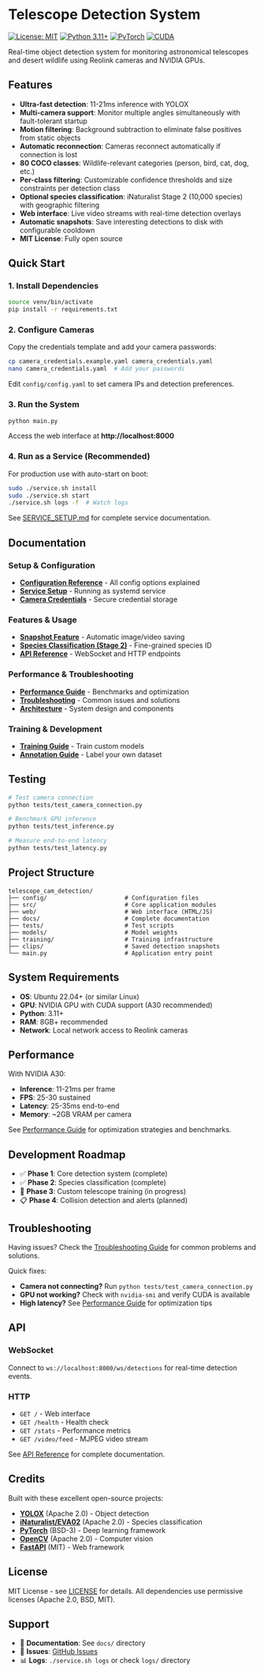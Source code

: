 # Telescope Detection System

[![License: MIT](https://img.shields.io/badge/License-MIT-yellow.svg)](https://opensource.org/licenses/MIT)
[![Python 3.11+](https://img.shields.io/badge/python-3.11+-blue.svg)](https://www.python.org/downloads/)
[![PyTorch](https://img.shields.io/badge/PyTorch-2.0+-ee4c2c.svg)](https://pytorch.org/)
[![CUDA](https://img.shields.io/badge/CUDA-11.8+-76B900.svg)](https://developer.nvidia.com/cuda-toolkit)

Real-time object detection system for monitoring astronomical telescopes and desert wildlife using Reolink cameras and NVIDIA GPUs.

## Features

- **Ultra-fast detection**: 11-21ms inference with YOLOX
- **Multi-camera support**: Monitor multiple angles simultaneously with fault-tolerant startup
- **Motion filtering**: Background subtraction to eliminate false positives from static objects
- **Automatic reconnection**: Cameras reconnect automatically if connection is lost
- **80 COCO classes**: Wildlife-relevant categories (person, bird, cat, dog, etc.)
- **Per-class filtering**: Customizable confidence thresholds and size constraints per detection class
- **Optional species classification**: iNaturalist Stage 2 (10,000 species) with geographic filtering
- **Web interface**: Live video streams with real-time detection overlays
- **Automatic snapshots**: Save interesting detections to disk with configurable cooldown
- **MIT License**: Fully open source

## Quick Start

### 1. Install Dependencies

```bash
source venv/bin/activate
pip install -r requirements.txt
```

### 2. Configure Cameras

Copy the credentials template and add your camera passwords:

```bash
cp camera_credentials.example.yaml camera_credentials.yaml
nano camera_credentials.yaml  # Add your passwords
```

Edit `config/config.yaml` to set camera IPs and detection preferences.

### 3. Run the System

```bash
python main.py
```

Access the web interface at **http://localhost:8000**

### 4. Run as a Service (Recommended)

For production use with auto-start on boot:

```bash
sudo ./service.sh install
sudo ./service.sh start
./service.sh logs -f  # Watch logs
```

See [SERVICE_SETUP.md](docs/setup/SERVICE_SETUP.md) for complete service documentation.

## Documentation

### Setup & Configuration
- **[Configuration Reference](docs/setup/CONFIG_REFERENCE.md)** - All config options explained
- **[Service Setup](docs/setup/SERVICE_SETUP.md)** - Running as systemd service
- **[Camera Credentials](camera_credentials.example.yaml)** - Secure credential storage

### Features & Usage
- **[Snapshot Feature](docs/features/SNAPSHOT_FEATURE.md)** - Automatic image/video saving
- **[Species Classification (Stage 2)](docs/features/STAGE2_SETUP.md)** - Fine-grained species ID
- **[API Reference](docs/api/API_REFERENCE.md)** - WebSocket and HTTP endpoints

### Performance & Troubleshooting
- **[Performance Guide](docs/PERFORMANCE.md)** - Benchmarks and optimization
- **[Troubleshooting](docs/TROUBLESHOOTING.md)** - Common issues and solutions
- **[Architecture](docs/architecture/ARCHITECTURE.md)** - System design and components

### Training & Development
- **[Training Guide](docs/training/TRAINING_GUIDE.md)** - Train custom models
- **[Annotation Guide](docs/training/ANNOTATION_GUIDE.md)** - Label your own dataset

## Testing

```bash
# Test camera connection
python tests/test_camera_connection.py

# Benchmark GPU inference
python tests/test_inference.py

# Measure end-to-end latency
python tests/test_latency.py
```

## Project Structure

```
telescope_cam_detection/
├── config/                      # Configuration files
├── src/                         # Core application modules
├── web/                         # Web interface (HTML/JS)
├── docs/                        # Complete documentation
├── tests/                       # Test scripts
├── models/                      # Model weights
├── training/                    # Training infrastructure
├── clips/                       # Saved detection snapshots
└── main.py                      # Application entry point
```

## System Requirements

- **OS**: Ubuntu 22.04+ (or similar Linux)
- **GPU**: NVIDIA GPU with CUDA support (A30 recommended)
- **Python**: 3.11+
- **RAM**: 8GB+ recommended
- **Network**: Local network access to Reolink cameras

## Performance

With NVIDIA A30:
- **Inference**: 11-21ms per frame
- **FPS**: 25-30 sustained
- **Latency**: 25-35ms end-to-end
- **Memory**: ~2GB VRAM per camera

See [Performance Guide](docs/PERFORMANCE.md) for optimization strategies and benchmarks.

## Development Roadmap

- ✅ **Phase 1**: Core detection system (complete)
- ✅ **Phase 2**: Species classification (complete)
- 🔨 **Phase 3**: Custom telescope training (in progress)
- 📋 **Phase 4**: Collision detection and alerts (planned)

## Troubleshooting

Having issues? Check the [Troubleshooting Guide](docs/TROUBLESHOOTING.md) for common problems and solutions.

Quick fixes:
- **Camera not connecting?** Run `python tests/test_camera_connection.py`
- **GPU not working?** Check with `nvidia-smi` and verify CUDA is available
- **High latency?** See [Performance Guide](docs/PERFORMANCE.md) for optimization tips

## API

### WebSocket
Connect to `ws://localhost:8000/ws/detections` for real-time detection events.

### HTTP
- `GET /` - Web interface
- `GET /health` - Health check
- `GET /stats` - Performance metrics
- `GET /video/feed` - MJPEG video stream

See [API Reference](docs/api/API_REFERENCE.md) for complete documentation.

## Credits

Built with these excellent open-source projects:

- **[YOLOX](https://github.com/Megvii-BaseDetection/YOLOX)** (Apache 2.0) - Object detection
- **[iNaturalist/EVA02](https://github.com/huggingface/pytorch-image-models)** (Apache 2.0) - Species classification
- **[PyTorch](https://pytorch.org/)** (BSD-3) - Deep learning framework
- **[OpenCV](https://opencv.org/)** (Apache 2.0) - Computer vision
- **[FastAPI](https://fastapi.tiangolo.com/)** (MIT) - Web framework

## License

MIT License - see [LICENSE](LICENSE) for details. All dependencies use permissive licenses (Apache 2.0, BSD, MIT).

## Support

- 📖 **Documentation**: See `docs/` directory
- 🐛 **Issues**: [GitHub Issues](https://github.com/filthyrake/telescope_cam_detection/issues)
- 📊 **Logs**: `./service.sh logs` or check `logs/` directory
